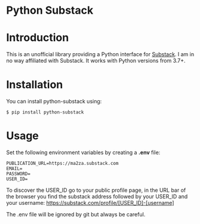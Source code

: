 # Python Substack

# Introduction

This is an unofficial library providing a Python interface for [Substack](https://substack.com/).
I am in no way affiliated with Substack. It works with
Python versions from 3.7+.

# Installation

You can install python-substack using:

    $ pip install python-substack

# Usage

Set the following environment variables by creating a **.env** file:

    PUBLICATION_URL=https://ma2za.substack.com
    EMAIL=
    PASSWORD=
    USER_ID=

To discover the USER_ID go to your public profile page,
in the URL bar of the browser you find the substack address 
followed by your USER_ID and your username:
https://substack.com/profile/[USER_ID]-[username]


The .env file will be ignored by git but always be careful.
